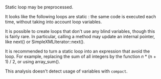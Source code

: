 Static loop may be preprocessed.

It looks like the following loops are static : the same code is executed each time, without taking into account loop variables.

<?php

// Static loop
$total = 0;
for($i = 0; $i < 10; $i++) {
    $total += $i;
}

// The above loop may be replaced by (with some math help)
$total = 10 * (10  + 1) / 2;

// Non-Static loop (the loop depends on the size of the array)
$n = count($array);
for($i = 0; $i < $n; $i++) {
    $total += $i;
}

?>

It is possible to create loops that don't use any blind variables, though this is fairly rare. In particular, calling a method may update an internal pointer, like next() or SimpleXMLIterator::next(). 

It is recommended to turn a static loop into an expression that avoid the loop. For example, replacing the sum of all integers by the function $n * ($n + 1) / 2, or using array_sum().

This analysis doesn't detect usage of variables with `compact`.

 